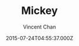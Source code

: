 ---
title: Mickey
github: 'https://github.com/vincentchan/mickey'
demo: 'http://vincentchan.github.io/mickey/'
author: Vincent Chan
ssg:
  - Jekyll
cms:
  - No Cms
date: 2015-07-24T04:55:37.000Z
github_branch: master
description: 'A minimal one-column theme for Jekyll. '
stale: true
---